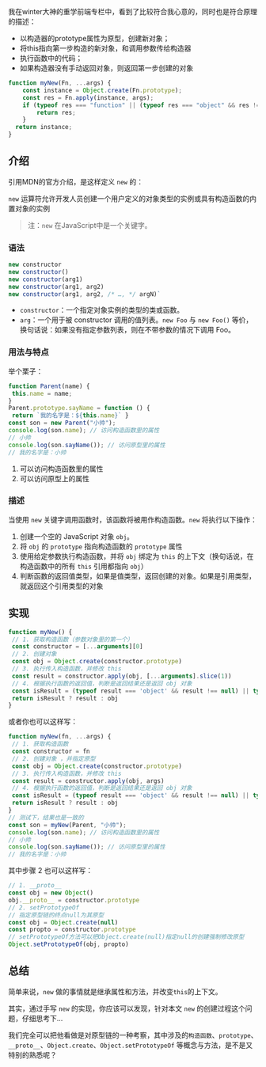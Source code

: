 我在winter大神的重学前端专栏中，看到了比较符合我心意的，同时也是符合原理的描述：

- 以构造器的prototype属性为原型，创建新对象；
- 将this指向第一步构造的新对象，和调用参数传给构造器
- 执行函数中的代码；
- 如果构造器没有手动返回对象，则返回第一步创建的对象

```js
function myNew(Fn, ...args) {
    const instance = Object.create(Fn.prototype);
    const res = Fn.apply(instance, args);
    if (typeof res === "function" || (typeof res === "object" && res !== null)) {
        return res;
    }
  return instance;
}
```

## 介绍

引用MDN的官方介绍，是这样定义 `new` 的：

`new` 运算符允许开发人员创建一个用户定义的对象类型的实例或具有构造函数的内置对象的实例

> 注：`new` 在JavaScript中是一个关键字。

### 

### 语法

```js
new constructor
new constructor()
new constructor(arg1)
new constructor(arg1, arg2)
new constructor(arg1, arg2, /* …, */ argN)`
```

- `constructor`：一个指定对象实例的类型的类或函数。
- `arg`：一个用于被 constructor 调用的值列表。`new Foo` 与 `new Foo()` 等价，换句话说：如果没有指定参数列表，则在不带参数的情况下调用 Foo。

### 

### 用法与特点

举个栗子：

```js
function Parent(name) {
 this.name = name;
}
Parent.prototype.sayName = function () {
 return `我的名字是：${this.name}` }
const son = new Parent("小帅");
console.log(son.name); // 访问构造函数里的属性
// 小帅
console.log(son.sayName()); // 访问原型里的属性
// 我的名字是：小帅
```

1. 可以访问构造函数里的属性
2. 可以访问原型上的属性

### 描述

当使用 `new` 关键字调用函数时，该函数将被用作构造函数。`new` 将执行以下操作：

1. 创建一个空的 JavaScript 对象 `obj`。
2. 将 `obj` 的 `prototype` 指向构造函数的 `prototype` 属性
3. 使用给定参数执行构造函数，并将 `obj` 绑定为 `this` 的上下文（换句话说，在构造函数中的所有 `this` 引用都指向 `obj`）
4. 判断函数的返回值类型，如果是值类型，返回创建的对象。如果是引用类型，就返回这个引用类型的对象

## 实现

```js
function myNew() {
 // 1. 获取构造函数（参数对象里的第一个）
 const constructor = [...arguments][0]
 // 2. 创建对象
 const obj = Object.create(constructor.prototype)
 // 3. 执行传入构造函数，并修改 this
 const result = constructor.apply(obj, [...arguments].slice(1))
 // 4. 根据执行函数的返回值，判断是返回结果还是返回 obj 对象
 const isResult = (typeof result === 'object' && result !== null) || typeof result === "function"
 return isResult ? result : obj
}
```

或者你也可以这样写：

```js
function myNew(fn, ...args) {
 // 1. 获取构造函数
 const constructor = fn
 // 2. 创建对象 ，并指定原型
 const obj = Object.create(constructor.prototype)
 // 3. 执行传入构造函数，并修改 this
 const result = constructor.apply(obj, args)
 // 4. 根据执行函数的返回值，判断是返回结果还是返回 obj 对象
 const isResult = (typeof result === 'object' && result !== null) || typeof result === "function"
 return isResult ? result : obj
}
// 测试下，结果也是一致的
const son = myNew(Parent, "小帅");
console.log(son.name); // 访问构造函数里的属性
// 小帅
console.log(son.sayName()); // 访问原型里的属性
// 我的名字是：小帅
```

其中步骤 2 也可以这样写：

```js
// 1. __proto__
const obj = new Object()
obj.__proto__ = constructor.prototype
// 2. setPrototypeOf
// 指定原型链的终点null为其原型
const obj = Object.create(null) 
const propto = constructor.prototype
// setPrototypeOf方法可以把Object.create(null)指定null的创建强制修改原型
Object.setPrototypeOf(obj, propto)
```

## 总结

简单来说，`new` 做的事情就是继承属性和方法，并改变`this`的上下文。

其实，通过手写 `new` 的实现，你应该可以发现，针对本文 `new` 的创建过程这个问题，仔细思考下...

我们完全可以把他看做是对原型链的一种考察，其中涉及的`构造函数`、`prototype`、`__proto__`、`Object.create`、`Object.setPrototypeOf` 等概念与方法，是不是又特别的熟悉呢？
